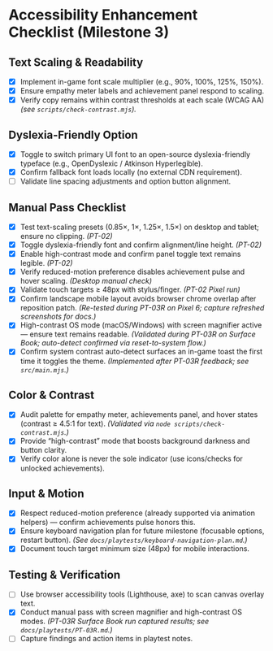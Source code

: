 # Accessibility Enhancement Checklist (Milestone 3)

## Text Scaling & Readability
- [x] Implement in-game font scale multiplier (e.g., 90%, 100%, 125%, 150%).
- [x] Ensure empathy meter labels and achievement panel respond to scaling.
- [x] Verify copy remains within contrast thresholds at each scale (WCAG AA) *(see `scripts/check-contrast.mjs`).*

## Dyslexia-Friendly Option
- [x] Toggle to switch primary UI font to an open-source dyslexia-friendly typeface (e.g., OpenDyslexic / Atkinson Hyperlegible).
- [x] Confirm fallback font loads locally (no external CDN requirement).
- [ ] Validate line spacing adjustments and option button alignment.

## Manual Pass Checklist
- [x] Test text-scaling presets (0.85×, 1×, 1.25×, 1.5×) on desktop and tablet; ensure no clipping. *(PT-02)*
- [x] Toggle dyslexia-friendly font and confirm alignment/line height. *(PT-02)*
- [x] Enable high-contrast mode and confirm panel toggle text remains legible. *(PT-02)*
- [x] Verify reduced-motion preference disables achievement pulse and hover scaling. *(Desktop manual check)*
- [x] Validate touch targets ≥ 48px with stylus/finger. *(PT-02 Pixel run)*
- [x] Confirm landscape mobile layout avoids browser chrome overlap after reposition patch. *(Re-tested during PT-03R on Pixel 6; capture refreshed screenshots for docs.)*
- [x] High-contrast OS mode (macOS/Windows) with screen magnifier active — ensure text remains readable. *(Validated during PT-03R on Surface Book; auto-detect confirmed via reset-to-system flow.)*
- [x] Confirm system contrast auto-detect surfaces an in-game toast the first time it toggles the theme. *(Implemented after PT-03R feedback; see `src/main.mjs`.)*

## Color & Contrast
- [x] Audit palette for empathy meter, achievements panel, and hover states (contrast ≥ 4.5:1 for text). *(Validated via `node scripts/check-contrast.mjs`.)*
- [x] Provide “high-contrast” mode that boosts background darkness and button clarity.
- [x] Verify color alone is never the sole indicator (use icons/checks for unlocked achievements).

## Input & Motion
- [x] Respect reduced-motion preference (already supported via animation helpers) — confirm achievements pulse honors this.
- [x] Ensure keyboard navigation plan for future milestone (focusable options, restart button). *(See `docs/playtests/keyboard-navigation-plan.md`.)*
- [x] Document touch target minimum size (48px) for mobile interactions.

## Testing & Verification
- [ ] Use browser accessibility tools (Lighthouse, axe) to scan canvas overlay text.
- [x] Conduct manual pass with screen magnifier and high-contrast OS modes. *(PT-03R Surface Book run captured results; see `docs/playtests/PT-03R.md`.)*
- [ ] Capture findings and action items in playtest notes.
